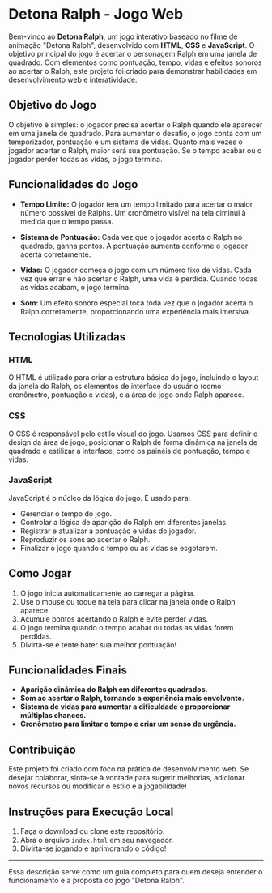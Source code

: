 # Detona Ralph - Jogo Web

Bem-vindo ao **Detona Ralph**, um jogo interativo baseado no filme de animação "Detona Ralph", desenvolvido com **HTML**, **CSS** e **JavaScript**. O objetivo principal do jogo é acertar o personagem Ralph em uma janela de quadrado. Com elementos como pontuação, tempo, vidas e efeitos sonoros ao acertar o Ralph, este projeto foi criado para demonstrar habilidades em desenvolvimento web e interatividade.

## Objetivo do Jogo

O objetivo é simples: o jogador precisa acertar o Ralph quando ele aparecer em uma janela de quadrado. Para aumentar o desafio, o jogo conta com um temporizador, pontuação e um sistema de vidas. Quanto mais vezes o jogador acertar o Ralph, maior será sua pontuação. Se o tempo acabar ou o jogador perder todas as vidas, o jogo termina.

## Funcionalidades do Jogo

- **Tempo Limite:** O jogador tem um tempo limitado para acertar o maior número possível de Ralphs. Um cronômetro visível na tela diminui à medida que o tempo passa.
  
- **Sistema de Pontuação:** Cada vez que o jogador acerta o Ralph no quadrado, ganha pontos. A pontuação aumenta conforme o jogador acerta corretamente.

- **Vidas:** O jogador começa o jogo com um número fixo de vidas. Cada vez que errar e não acertar o Ralph, uma vida é perdida. Quando todas as vidas acabam, o jogo termina.

- **Som:** Um efeito sonoro especial toca toda vez que o jogador acerta o Ralph corretamente, proporcionando uma experiência mais imersiva.

## Tecnologias Utilizadas

### HTML
O HTML é utilizado para criar a estrutura básica do jogo, incluindo o layout da janela do Ralph, os elementos de interface do usuário (como cronômetro, pontuação e vidas), e a área de jogo onde Ralph aparece.

### CSS
O CSS é responsável pelo estilo visual do jogo. Usamos CSS para definir o design da área de jogo, posicionar o Ralph de forma dinâmica na janela de quadrado e estilizar a interface, como os painéis de pontuação, tempo e vidas.

### JavaScript
JavaScript é o núcleo da lógica do jogo. É usado para:

- Gerenciar o tempo do jogo.
- Controlar a lógica de aparição do Ralph em diferentes janelas.
- Registrar e atualizar a pontuação e vidas do jogador.
- Reproduzir os sons ao acertar o Ralph.
- Finalizar o jogo quando o tempo ou as vidas se esgotarem.

## Como Jogar

1. O jogo inicia automaticamente ao carregar a página.
2. Use o mouse ou toque na tela para clicar na janela onde o Ralph aparece.
3. Acumule pontos acertando o Ralph e evite perder vidas.
4. O jogo termina quando o tempo acabar ou todas as vidas forem perdidas.
5. Divirta-se e tente bater sua melhor pontuação!

## Funcionalidades Finais

- **Aparição dinâmica do Ralph em diferentes quadrados.**
- **Som ao acertar o Ralph, tornando a experiência mais envolvente.**
- **Sistema de vidas para aumentar a dificuldade e proporcionar múltiplas chances.**
- **Cronômetro para limitar o tempo e criar um senso de urgência.**
  
## Contribuição
Este projeto foi criado com foco na prática de desenvolvimento web. Se desejar colaborar, sinta-se à vontade para sugerir melhorias, adicionar novos recursos ou modificar o estilo e a jogabilidade!

## Instruções para Execução Local

1. Faça o download ou clone este repositório.
2. Abra o arquivo `index.html` em seu navegador.
3. Divirta-se jogando e aprimorando o código!

---

Essa descrição serve como um guia completo para quem deseja entender o funcionamento e a proposta do jogo "Detona Ralph".
